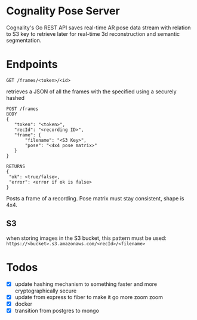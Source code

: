 # Cognality Pose Server
Cognality's Go REST API saves real-time AR pose data stream with relation to S3 key to retrieve later for real-time 3d reconstruction and semantic segmentation.

# Endpoints
 ```
 GET /frames/<token>/<id>
 ```
 retrieves a JSON of all the frames with the specified <id> using a securely hashed <token>
 
 ```
 POST /frames
 BODY 
 {
	"token": "<token>",
	"recId": "<recording ID>",
	"frame": {
		"filename": "<S3 Key>",
		"pose": "<4x4 pose matrix>"
	}
}

RETURNS 
{
  "ok": <true/false>,
  "error": <error if ok is false>
}
 ```
 Posts a frame of a recording. Pose matrix must stay consistent, shape is 4x4.
 
 ## S3
 when storing images in the S3 bucket, this pattern must be used: 
 ``` https://<bucket>.s3.amazonaws.com/<recId>/<filename>```
 

# Todos
 - [x] update hashing mechanism to something faster and more cryptographically secure
 - [x] update from express to fiber to make it go more zoom zoom
 - [x] docker
 - [x] transition from postgres to mongo

